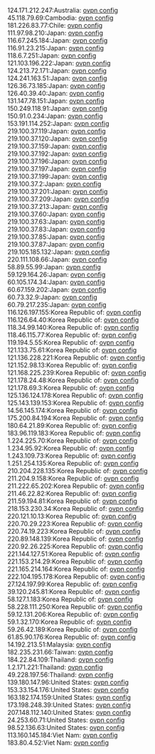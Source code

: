124.171.212.247:Australia: [ovpn config](vpn/124_171_212_247.ovpn)  
45.118.79.69:Cambodia: [ovpn config](vpn/45_118_79_69.ovpn)  
181.226.83.77:Chile: [ovpn config](vpn/181_226_83_77.ovpn)  
111.97.98.210:Japan: [ovpn config](vpn/111_97_98_210.ovpn)  
116.67.245.184:Japan: [ovpn config](vpn/116_67_245_184.ovpn)  
116.91.23.215:Japan: [ovpn config](vpn/116_91_23_215.ovpn)  
118.6.7.251:Japan: [ovpn config](vpn/118_6_7_251.ovpn)  
121.103.196.222:Japan: [ovpn config](vpn/121_103_196_222.ovpn)  
124.213.72.171:Japan: [ovpn config](vpn/124_213_72_171.ovpn)  
124.241.163.51:Japan: [ovpn config](vpn/124_241_163_51.ovpn)  
126.36.73.185:Japan: [ovpn config](vpn/126_36_73_185.ovpn)  
126.40.39.40:Japan: [ovpn config](vpn/126_40_39_40.ovpn)  
131.147.78.151:Japan: [ovpn config](vpn/131_147_78_151.ovpn)  
150.249.118.91:Japan: [ovpn config](vpn/150_249_118_91.ovpn)  
150.91.0.234:Japan: [ovpn config](vpn/150_91_0_234.ovpn)  
153.191.114.252:Japan: [ovpn config](vpn/153_191_114_252.ovpn)  
219.100.37.119:Japan: [ovpn config](vpn/219_100_37_119.ovpn)  
219.100.37.120:Japan: [ovpn config](vpn/219_100_37_120.ovpn)  
219.100.37.159:Japan: [ovpn config](vpn/219_100_37_159.ovpn)  
219.100.37.192:Japan: [ovpn config](vpn/219_100_37_192.ovpn)  
219.100.37.196:Japan: [ovpn config](vpn/219_100_37_196.ovpn)  
219.100.37.197:Japan: [ovpn config](vpn/219_100_37_197.ovpn)  
219.100.37.199:Japan: [ovpn config](vpn/219_100_37_199.ovpn)  
219.100.37.2:Japan: [ovpn config](vpn/219_100_37_2.ovpn)  
219.100.37.201:Japan: [ovpn config](vpn/219_100_37_201.ovpn)  
219.100.37.209:Japan: [ovpn config](vpn/219_100_37_209.ovpn)  
219.100.37.213:Japan: [ovpn config](vpn/219_100_37_213.ovpn)  
219.100.37.60:Japan: [ovpn config](vpn/219_100_37_60.ovpn)  
219.100.37.63:Japan: [ovpn config](vpn/219_100_37_63.ovpn)  
219.100.37.83:Japan: [ovpn config](vpn/219_100_37_83.ovpn)  
219.100.37.85:Japan: [ovpn config](vpn/219_100_37_85.ovpn)  
219.100.37.87:Japan: [ovpn config](vpn/219_100_37_87.ovpn)  
219.105.185.132:Japan: [ovpn config](vpn/219_105_185_132.ovpn)  
220.111.108.66:Japan: [ovpn config](vpn/220_111_108_66.ovpn)  
58.89.55.99:Japan: [ovpn config](vpn/58_89_55_99.ovpn)  
59.129.164.26:Japan: [ovpn config](vpn/59_129_164_26.ovpn)  
60.105.174.34:Japan: [ovpn config](vpn/60_105_174_34.ovpn)  
60.67.159.202:Japan: [ovpn config](vpn/60_67_159_202.ovpn)  
60.73.32.9:Japan: [ovpn config](vpn/60_73_32_9.ovpn)  
60.79.217.235:Japan: [ovpn config](vpn/60_79_217_235.ovpn)  
116.126.197.155:Korea Republic of: [ovpn config](vpn/116_126_197_155.ovpn)  
116.126.64.40:Korea Republic of: [ovpn config](vpn/116_126_64_40.ovpn)  
118.34.99.140:Korea Republic of: [ovpn config](vpn/118_34_99_140.ovpn)  
118.46.115.77:Korea Republic of: [ovpn config](vpn/118_46_115_77.ovpn)  
119.194.5.55:Korea Republic of: [ovpn config](vpn/119_194_5_55.ovpn)  
121.133.75.61:Korea Republic of: [ovpn config](vpn/121_133_75_61.ovpn)  
121.136.228.221:Korea Republic of: [ovpn config](vpn/121_136_228_221.ovpn)  
121.152.98.13:Korea Republic of: [ovpn config](vpn/121_152_98_13.ovpn)  
121.168.225.239:Korea Republic of: [ovpn config](vpn/121_168_225_239.ovpn)  
121.178.24.48:Korea Republic of: [ovpn config](vpn/121_178_24_48.ovpn)  
121.178.69.3:Korea Republic of: [ovpn config](vpn/121_178_69_3.ovpn)  
125.136.124.178:Korea Republic of: [ovpn config](vpn/125_136_124_178.ovpn)  
125.143.139.153:Korea Republic of: [ovpn config](vpn/125_143_139_153.ovpn)  
14.56.145.174:Korea Republic of: [ovpn config](vpn/14_56_145_174.ovpn)  
175.200.84.194:Korea Republic of: [ovpn config](vpn/175_200_84_194.ovpn)  
180.64.21.89:Korea Republic of: [ovpn config](vpn/180_64_21_89.ovpn)  
183.96.119.183:Korea Republic of: [ovpn config](vpn/183_96_119_183.ovpn)  
1.224.225.70:Korea Republic of: [ovpn config](vpn/1_224_225_70.ovpn)  
1.234.95.92:Korea Republic of: [ovpn config](vpn/1_234_95_92.ovpn)  
1.243.109.73:Korea Republic of: [ovpn config](vpn/1_243_109_73.ovpn)  
1.251.254.135:Korea Republic of: [ovpn config](vpn/1_251_254_135.ovpn)  
210.204.228.135:Korea Republic of: [ovpn config](vpn/210_204_228_135.ovpn)  
211.204.9.158:Korea Republic of: [ovpn config](vpn/211_204_9_158.ovpn)  
211.222.65.202:Korea Republic of: [ovpn config](vpn/211_222_65_202.ovpn)  
211.46.22.82:Korea Republic of: [ovpn config](vpn/211_46_22_82.ovpn)  
211.59.194.81:Korea Republic of: [ovpn config](vpn/211_59_194_81.ovpn)  
218.153.230.34:Korea Republic of: [ovpn config](vpn/218_153_230_34.ovpn)  
220.121.10.13:Korea Republic of: [ovpn config](vpn/220_121_10_13.ovpn)  
220.70.29.223:Korea Republic of: [ovpn config](vpn/220_70_29_223.ovpn)  
220.74.19.223:Korea Republic of: [ovpn config](vpn/220_74_19_223.ovpn)  
220.89.148.139:Korea Republic of: [ovpn config](vpn/220_89_148_139.ovpn)  
220.92.26.225:Korea Republic of: [ovpn config](vpn/220_92_26_225.ovpn)  
221.144.127.51:Korea Republic of: [ovpn config](vpn/221_144_127_51.ovpn)  
221.153.214.29:Korea Republic of: [ovpn config](vpn/221_153_214_29.ovpn)  
221.165.214.164:Korea Republic of: [ovpn config](vpn/221_165_214_164.ovpn)  
222.104.195.178:Korea Republic of: [ovpn config](vpn/222_104_195_178.ovpn)  
27.124.197.99:Korea Republic of: [ovpn config](vpn/27_124_197_99.ovpn)  
39.120.245.81:Korea Republic of: [ovpn config](vpn/39_120_245_81.ovpn)  
58.127.1.183:Korea Republic of: [ovpn config](vpn/58_127_1_183.ovpn)  
58.228.111.250:Korea Republic of: [ovpn config](vpn/58_228_111_250.ovpn)  
59.12.131.206:Korea Republic of: [ovpn config](vpn/59_12_131_206.ovpn)  
59.1.32.170:Korea Republic of: [ovpn config](vpn/59_1_32_170.ovpn)  
59.26.42.189:Korea Republic of: [ovpn config](vpn/59_26_42_189.ovpn)  
61.85.90.176:Korea Republic of: [ovpn config](vpn/61_85_90_176.ovpn)  
14.192.213.51:Malaysia: [ovpn config](vpn/14_192_213_51.ovpn)  
182.235.231.66:Taiwan: [ovpn config](vpn/182_235_231_66.ovpn)  
184.22.84.109:Thailand: [ovpn config](vpn/184_22_84_109.ovpn)  
1.2.171.221:Thailand: [ovpn config](vpn/1_2_171_221.ovpn)  
49.228.197.56:Thailand: [ovpn config](vpn/49_228_197_56.ovpn)  
139.180.147.96:United States: [ovpn config](vpn/139_180_147_96.ovpn)  
153.33.154.176:United States: [ovpn config](vpn/153_33_154_176.ovpn)  
163.182.174.159:United States: [ovpn config](vpn/163_182_174_159.ovpn)  
173.198.248.39:United States: [ovpn config](vpn/173_198_248_39.ovpn)  
207.148.112.140:United States: [ovpn config](vpn/207_148_112_140.ovpn)  
24.253.60.71:United States: [ovpn config](vpn/24_253_60_71.ovpn)  
98.52.136.63:United States: [ovpn config](vpn/98_52_136_63.ovpn)  
113.160.145.184:Viet Nam: [ovpn config](vpn/113_160_145_184.ovpn)  
183.80.4.52:Viet Nam: [ovpn config](vpn/183_80_4_52.ovpn)  
